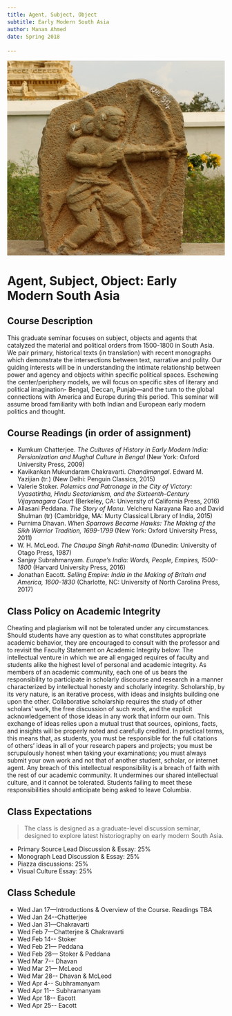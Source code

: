 ```yaml
---
title: Agent, Subject, Object
subtitle: Early Modern South Asia
author: Manan Ahmed
date: Spring 2018

---
```


![Syllabus subject to change](images/gaganmahal.jpg)

# Agent, Subject, Object: Early Modern South Asia

## Course Description
This graduate seminar focuses on subject, objects and agents that catalyzed the material and political orders from 1500-1800 in South Asia. We pair primary, historical texts (in translation) with recent monographs which demonstrate the intersections between text, narrative and polity. Our guiding interests will be in understanding the intimate relationship between power and agency and objects within specific political spaces. Eschewing the center/periphery models, we will focus on specific sites of literary and political imagination- Bengal, Deccan, Punjab—and the turn to the global connections with America and Europe during this period. This seminar will assume broad familiarity with both Indian and European early modern politics and thought.


## Course Readings (in order of assignment)
* Kumkum Chatterjee. *The Cultures of History in Early Modern India: Persianization and Mughal Culture in Bengal* (New York: Oxford University Press, 2009) 
* Kavikankan Mukundaram Chakravarti. *Chandimangal*. Edward M. Yazijian (tr.) (New Delhi: Penguin Classics, 2015)
* Valerie Stoker. *Polemics and Patronage in the City of Victory: Vyasatirtha, Hindu Sectarianism, and the Sixteenth-Century Vijayanagara Court* (Berkeley, CA: University of California Press, 2016)
* Allasani Peddana. *The Story of Manu*. Velcheru Narayana Rao and David Shulman (tr) (Cambridge, MA: Murty Classical Library of India, 2015)
* Purnima Dhavan. *When Sparrows Became Hawks: The Making of the Sikh Warrior Tradition, 1699-1799* (New York: Oxford University Press, 2011)
* W. H. McLeod. *The Chaupa Singh Rahit-nama* (Dunedin: University of Otago Press, 1987)
* Sanjay Subrahmanyam. *Europe’s India: Words, People, Empires, 1500–1800* (Harvard University Press, 2016)
* Jonathan Eacott. *Selling Empire: India in the Making of Britain and America, 1600-1830* (Charlotte, NC: University of North Carolina Press, 2017) 


## Class Policy on Academic Integrity
Cheating and plagiarism will not be tolerated under any circumstances.  Should students have any question as to what constitutes appropriate academic behavior, they are encouraged to consult with the professor and to revisit the Faculty Statement on Academic Integrity below: The intellectual venture in which we are all engaged requires of faculty and students alike the highest level of personal and academic integrity. As members of an academic community, each one of us bears the responsibility to participate in scholarly discourse and research in a manner characterized by intellectual honesty and scholarly integrity. Scholarship, by its very nature, is an iterative process, with ideas and insights building one upon the other.  Collaborative scholarship requires the study of other scholars’ work, the free discussion of such work, and the explicit acknowledgement of those ideas in any work that inform our own.  This exchange of ideas relies upon a mutual trust that sources, opinions, facts, and insights will be properly noted and carefully credited. In practical terms, this means that, as students, you must be responsible for the full citations of others’ ideas in all of your research papers and projects; you must be scrupulously honest when taking your examinations; you must always submit your own work and not that of another student, scholar, or internet agent. Any breach of this intellectual responsibility is a breach of faith with the rest of our academic community.  It undermines our shared intellectual culture, and it cannot be tolerated.  Students failing to meet these responsibilities should anticipate being asked to leave Columbia.


## Class Expectations

> The class is designed as a graduate-level discussion seminar, designed to explore latest historiography on early modern South Asia.
* Primary Source Lead Discussion & Essay: 25%
* Monograph Lead Discussion & Essay: 25%
* Piazza discussions: 25%
* Visual Culture Essay: 25%


## Class Schedule

* Wed Jan 17—Introductions & Overview of the Course. Readings TBA
* Wed Jan 24--Chatterjee
* Wed Jan 31—Chakravarti 
* Wed Feb 7—Chatterjee & Chakravarti
* Wed Feb 14-- Stoker
* Wed Feb 21— Peddana
* Wed Feb 28— Stoker & Peddana
* Wed Mar 7-- Dhavan
* Wed Mar 21— McLeod
* Wed Mar 28-- Dhavan & McLeod 
* Wed Apr 4-- Subhramanyam
* Wed Apr 11-- Subhramanyam
* Wed Apr 18-- Eacott
* Wed Apr 25-- Eacott
